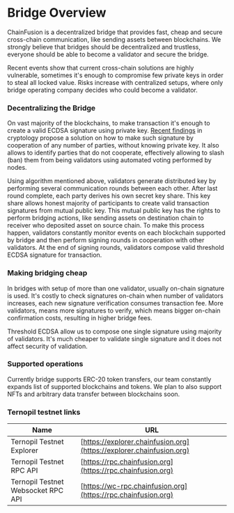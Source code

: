 # Bridge Overview

ChainFusion is a decentralized bridge that provides fast, cheap and secure cross-chain communication, like sending assets between blockchains. We strongly believe that bridges should be decentralized and trustless, everyone should be able to become a validator and secure the bridge.

Recent events show that current cross-chain solutions are highly vulnerable, sometimes it's enough to compromise few private keys in order to steal all locked value. Risks increase with centralized setups, where only bridge operating company decides who could become a validator.

### Decentralizing the Bridge

On vast majority of the blockchains, to make transaction it's enough to create a valid ECDSA signature using private key. [Recent findings](https://eprint.iacr.org/2020/540) in cryptology propose a solution on how to make such signature by cooperation of any number of parties, without knowing private key. It also allows to identify parties that do not cooperate, effectively allowing to slash (ban) them from being validators using automated voting performed by nodes.

Using algorithm mentioned above, validators generate distributed key by performing several communication rounds between each other. After last round complete, each party derives his own secret key share. This key share allows honest majority of participants to create valid transaction signatures from mutual public key. This mutual public key has the rights to perform bridging actions, like sending assets on destination chain to receiver who deposited asset on source chain. To make this process happen, validators constantly monitor events on each blockchain supported by bridge and then perform signing rounds in cooperation with other validators. At the end of signing rounds, validators compose valid threshold ECDSA signature for transaction.

### Making bridging cheap

In bridges with setup of more than one validator, usually on-chain signature is used. It's costly to check signatures on-chain when number of validators increases, each new signature verification consumes transaction fee. More validators, means more signatures to verify, which means bigger on-chain confirmation costs, resulting in higher bridge fees.

Threshold ECDSA allow us to compose one single signature using majority of validators. It's much cheaper to validate single signature and it does not affect security of validation.

### Supported operations

Currently bridge supports ERC-20 token transfers, our team constantly expands list of supported blockchains and tokens. We plan to also support NFTs and arbitrary data transfer between blockchains soon.

### Ternopil testnet links

| Name                               | URL                                                                  |
| ---------------------------------- | -------------------------------------------------------------------- |
| Ternopil Testnet Explorer          | [https://explorer.chainfusion.org](https://explorer.chainfusion.org) |
| Ternopil Testnet RPC API           | [https://rpc.chainfusion.org](https://rpc.chainfusion.org)           |
| Ternopil Testnet Websocket RPC API | [https://wc-rpc.chainfusion.org](https://rpc.chainfusion.org)        |
